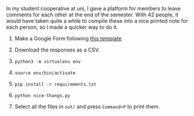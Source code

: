 In my student cooperative at uni, I gave a platform for members to leave comments for each other at the end of the semester. With 42 people, it would have taken quite a while to compile these into a nice printed note for each person, so I made a quicker way to do it.

1. Make a Google Form following [this template](https://docs.google.com/forms/d/e/1FAIpQLScE2oANQzqG4JZ_Jf6JZ01Zc6eP3knVI77MffDL0sqkJyRVLQ/viewform?usp=sf_link).

2. Download the responses as a CSV.

3. `python3 -m virtualenv env`

4. `source env/bin/activate`

5. `pip install -r requirements.txt`

6. `python nice-thangs.py`

7. Select all the files in `out/` and press `Command+P` to print them.
